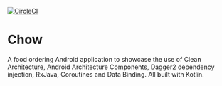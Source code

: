 [![CircleCI](https://circleci.com/gh/Onwa1kenobi/Chow/tree/master.svg?style=svg)](https://circleci.com/gh/Onwa1kenobi/Chow/tree/master)

# Chow
A food ordering Android application to showcase the use of Clean Architecture, Android Architecture Components, Dagger2 dependency injection, RxJava, Coroutines and Data Binding. All built with Kotlin.
